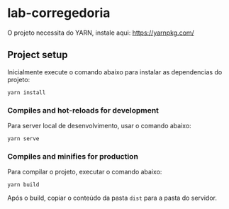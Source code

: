 # lab-corregedoria
O projeto necessita do YARN, instale aqui: https://yarnpkg.com/

## Project setup
Inicialmente execute o comando abaixo para instalar as dependencias do projeto:
```
yarn install
```


### Compiles and hot-reloads for development
Para server local de desenvolvimento, usar o comando abaixo:
```
yarn serve
```

### Compiles and minifies for production
Para compilar o projeto, executar o comando abaixo:
```
yarn build
```
Após o build, copiar o conteúdo da pasta ```dist``` para a pasta do servidor.
